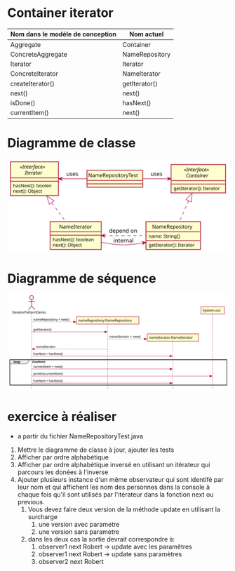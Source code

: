 # Container iterator

|Nom dans le modèle de conception | Nom actuel |
|-|-|
|Aggregate|Container|                
|ConcreteAggregate| NameRepository|
|Iterator| Iterator|
|ConcreteIterator| NameIterator|
|createIterator()| getIterator()|
|next()| next()|
|isDone()| hasNext()|
|currentItem()| next()|

# Diagramme de classe
![Diagramme de classe](README/Diagramme%20de%20classe.svg)

# Diagramme de séquence
![](README/Diagramme%20de%20sequence.svg)


# exercice à réaliser
- a partir du fichier NameRepositoryTest.java
	
1. Mettre le diagramme de classe à jour, ajouter les tests
1. Afficher par ordre alphabétique
1. Afficher par ordre alphabétique inversé en utilisant un itérateur qui parcours les donées à l'inverse
1. Ajouter plusieurs instance d'un même observateur qui sont identifé par leur nom et qui affichent les nom des personnes dans la console à chaque fois qu'il sont utilisés par l'itérateur dans la fonction next ou previous. 
   1. Vous devez faire deux version de la méthode update en utilisant la surcharge
       1. une version avec parametre
       2.  une version sans parametre
   2. dans les deux cas la sortie devrait correspondre à:
      1. observer1 next Robert  -> update avec les paramêtres
      2. observer1 next Robert  -> update sans paramètres
      3. observer2 next Robert 
